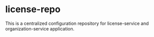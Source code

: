 # license-repo
This is a centralized configuration repository for license-service and organization-service application.
